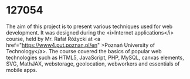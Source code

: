 # 127054
The aim of this project is to present various techniques used for web development. It was designed during the &lt;i>Internet applications&lt;/i> course, held by Mr. Rafał Różycki at &lt;a href="https://www4.put.poznan.pl/en" >Poznań University of Technology&lt;/a>. The course covered the basics of popular web technologies such as HTML5, JavaScript, PHP, MySQL, canvas elements, SVG, MathJAX, webstorage, geolocation, webworkers and essentials of mobile apps.
